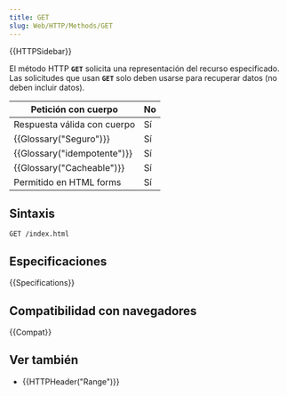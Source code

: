 ```yaml
---
title: GET
slug: Web/HTTP/Methods/GET
---
```


{{HTTPSidebar}}

El método HTTP **`GET`** solicita una representación del recurso especificado. Las solicitudes que usan **`GET`** solo deben usarse para recuperar datos (no deben incluir datos).

| Petición con cuerpo                  | No  |
| ------------------------------------ | --- |
| Respuesta válida con cuerpo          | Sí  |
| {{Glossary("Seguro")}}         | Sí  |
| {{Glossary("idempotente")}} | Sí  |
| {{Glossary("Cacheable")}}     | Sí  |
| Permitido en HTML forms              | Sí  |

## Sintaxis

```
GET /index.html
```

## Especificaciones

{{Specifications}}

## Compatibilidad con navegadores

{{Compat}}

## Ver también

- {{HTTPHeader("Range")}}
